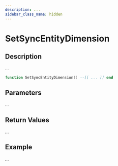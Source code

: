 ```yaml
---
description: ...
sidebar_class_name: hidden
---
```


# SetSyncEntityDimension

## Description

...

```lua
function SetSyncEntityDimension() --[[ ... ]] end
```

## Parameters

...

## Return Values

...

## Example

...

